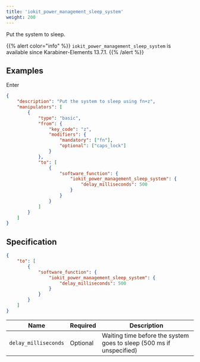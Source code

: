 ```yaml
---
title: 'iokit_power_management_sleep_system'
weight: 200
---
```


Put the system to sleep.

{{% alert color="info" %}}
`iokit_power_management_sleep_system` is available since Karabiner-Elements 13.7.1.
{{% /alert %}}

## Examples

Enter

```json
{
    "description": "Put the system to sleep using fn+z",
    "manipulators": [
        {
            "type": "basic",
            "from": {
                "key_code": "z",
                "modifiers": {
                    "mandatory": ["fn"],
                    "optional": ["caps_lock"]
                }
            },
            "to": [
                {
                    "software_function": {
                        "iokit_power_management_sleep_system": {
                            "delay_milliseconds": 500
                        }
                    }
                }
            ]
        }
    ]
}
```

## Specification

```json
{
    "to": [
        {
            "software_function": {
                "iokit_power_management_sleep_system": {
                    "delay_milliseconds": 500
                }
            }
        }
    ]
}
```

| Name                 | Required | Description                                                          |
| -------------------- | -------- | -------------------------------------------------------------------- |
| `delay_milliseconds` | Optional | Waiting time before the system goes to sleep (500 ms if unspecified) |
